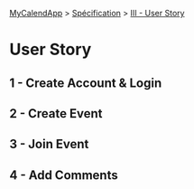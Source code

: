[MyCalendApp](../README.md) > [Spécification](./specification.md) > [III - User Story](./user_story.md)

# User Story

## 1 - Create Account & Login

## 2 - Create Event

## 3 - Join Event

## 4 - Add Comments
